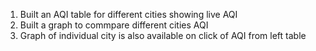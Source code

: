 

1. Built an AQI table for different cities showing live AQI
2. Built a graph to commpare different cities AQI
3. Graph of individual city is also available on click of AQI from left table  